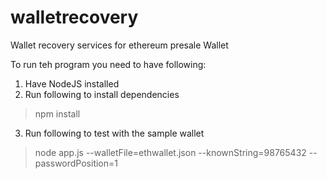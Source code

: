 # walletrecovery
Wallet recovery services for ethereum presale Wallet

To run teh program you need to have following:

1. Have NodeJS installed
2. Run following to install dependencies
> npm install
3. Run following to test with the sample wallet
> node app.js --walletFile=ethwallet.json --knownString=98765432 --passwordPosition=1
